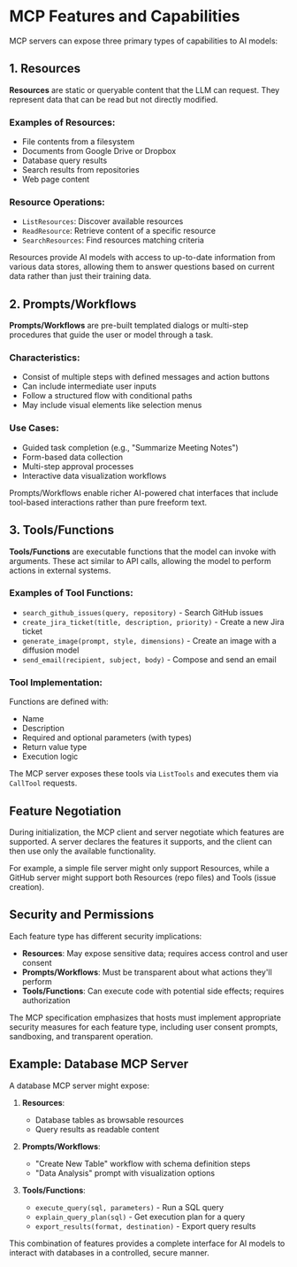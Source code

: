 # MCP Features and Capabilities

MCP servers can expose three primary types of capabilities to AI models:

## 1. Resources

**Resources** are static or queryable content that the LLM can request. They represent data that can be read but not directly modified.

### Examples of Resources:
- File contents from a filesystem
- Documents from Google Drive or Dropbox
- Database query results
- Search results from repositories
- Web page content

### Resource Operations:
- `ListResources`: Discover available resources
- `ReadResource`: Retrieve content of a specific resource
- `SearchResources`: Find resources matching criteria

Resources provide AI models with access to up-to-date information from various data stores, allowing them to answer questions based on current data rather than just their training data.

## 2. Prompts/Workflows

**Prompts/Workflows** are pre-built templated dialogs or multi-step procedures that guide the user or model through a task.

### Characteristics:
- Consist of multiple steps with defined messages and action buttons
- Can include intermediate user inputs
- Follow a structured flow with conditional paths
- May include visual elements like selection menus

### Use Cases:
- Guided task completion (e.g., "Summarize Meeting Notes")
- Form-based data collection
- Multi-step approval processes
- Interactive data visualization workflows

Prompts/Workflows enable richer AI-powered chat interfaces that include tool-based interactions rather than pure freeform text.

## 3. Tools/Functions

**Tools/Functions** are executable functions that the model can invoke with arguments. These act similar to API calls, allowing the model to perform actions in external systems.

### Examples of Tool Functions:
- `search_github_issues(query, repository)` - Search GitHub issues
- `create_jira_ticket(title, description, priority)` - Create a new Jira ticket
- `generate_image(prompt, style, dimensions)` - Create an image with a diffusion model
- `send_email(recipient, subject, body)` - Compose and send an email

### Tool Implementation:
Functions are defined with:
- Name
- Description
- Required and optional parameters (with types)
- Return value type
- Execution logic

The MCP server exposes these tools via `ListTools` and executes them via `CallTool` requests.

## Feature Negotiation

During initialization, the MCP client and server negotiate which features are supported. A server declares the features it supports, and the client can then use only the available functionality.

For example, a simple file server might only support Resources, while a GitHub server might support both Resources (repo files) and Tools (issue creation).

## Security and Permissions

Each feature type has different security implications:

- **Resources**: May expose sensitive data; requires access control and user consent
- **Prompts/Workflows**: Must be transparent about what actions they'll perform
- **Tools/Functions**: Can execute code with potential side effects; requires authorization

The MCP specification emphasizes that hosts must implement appropriate security measures for each feature type, including user consent prompts, sandboxing, and transparent operation.

## Example: Database MCP Server

A database MCP server might expose:

1. **Resources**: 
   - Database tables as browsable resources
   - Query results as readable content

2. **Prompts/Workflows**:
   - "Create New Table" workflow with schema definition steps
   - "Data Analysis" prompt with visualization options

3. **Tools/Functions**:
   - `execute_query(sql, parameters)` - Run a SQL query
   - `explain_query_plan(sql)` - Get execution plan for a query
   - `export_results(format, destination)` - Export query results

This combination of features provides a complete interface for AI models to interact with databases in a controlled, secure manner. 